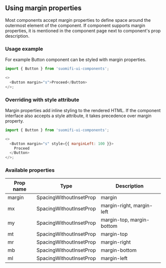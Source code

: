 ## Using margin properties

Most components accept margin properties to define space around the outermost element of the component. If component supports margin properties, it is mentioned in the component page next to component's prop description.

### Usage example

For example Button component can be styled with margin properties.

```js
import { Button } from 'suomifi-ui-components';

<>
  <Button margin="s">Proceed</Button>
</>;
```

### Overriding with style attribute

Margin properties add inline styling to the rendered HTML. If the component interface also accepts a style attribute, it takes precedence over margin property.

```js
import { Button } from 'suomifi-ui-components';

<>
  <Button margin="s" style={{ marginLeft: 100 }}>
    Proceed
  </Button>
</>;
```

### Available properties

| Prop name | Type                    | Description               |
| --------- | ----------------------- | ------------------------- |
| margin    | SpacingWithoutInsetProp | margin                    |
| mx        | SpacingWithoutInsetProp | margin-right, margin-left |
| my        | SpacingWithoutInsetProp | margin-top, margin-bottom |
| mt        | SpacingWithoutInsetProp | margin-top                |
| mr        | SpacingWithoutInsetProp | margin-right              |
| mb        | SpacingWithoutInsetProp | margin-bottom             |
| ml        | SpacingWithoutInsetProp | margin-left               |
